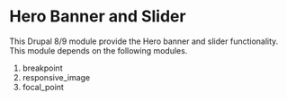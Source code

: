 # Hero Banner and Slider

This Drupal 8/9 module provide the Hero banner and slider functionality. This module depends on the following modules.

1. breakpoint
2. responsive_image
3. focal_point
